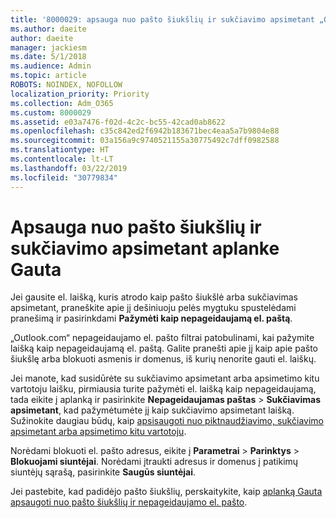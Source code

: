 ```yaml
---
title: '8000029: apsauga nuo pašto šiukšlių ir sukčiavimo apsimetant „Outlook.com“'
ms.author: daeite
author: daeite
manager: jackiesm
ms.date: 5/1/2018
ms.audience: Admin
ms.topic: article
ROBOTS: NOINDEX, NOFOLLOW
localization_priority: Priority
ms.collection: Adm_O365
ms.custom: 8000029
ms.assetid: e03a7476-f02d-4c2c-bc55-42cad0ab8622
ms.openlocfilehash: c35c842ed2f6942b183671bec4eaa5a7b9804e88
ms.sourcegitcommit: 03a156a9c9740521155a30775492c7dff0982588
ms.translationtype: HT
ms.contentlocale: lt-LT
ms.lasthandoff: 03/22/2019
ms.locfileid: "30779834"
---
```

# <a name="deal-with-spam-or-phishing-scams-in-your-inbox"></a>Apsauga nuo pašto šiukšlių ir sukčiavimo apsimetant aplanke Gauta

Jei gausite el. laišką, kuris atrodo kaip pašto šiukšlė arba sukčiavimas apsimetant, praneškite apie jį dešiniuoju pelės mygtuku spustelėdami pranešimą ir pasirinkdami **Pažymėti kaip nepageidaujamą el. paštą**. 
  
„Outlook.com“ nepageidaujamo el. pašto filtrai patobulinami, kai pažymite laišką kaip nepageidaujamą el. paštą. Galite pranešti apie jį kaip apie pašto šiukšlę arba blokuoti asmenis ir domenus, iš kurių nenorite gauti el. laiškų.
  
Jei manote, kad susidūrėte su sukčiavimo apsimetant arba apsimetimo kitu vartotoju laišku, pirmiausia turite pažymėti el. laišką kaip nepageidaujamą, tada eikite į aplanką ir pasirinkite **Nepageidaujamas paštas** \> **Sukčiavimas apsimetant**, kad pažymėtumėte jį kaip sukčiavimo apsimetant laišką. Sužinokite daugiau būdų, kaip [apsisaugoti nuo piktnaudžiavimo, sukčiavimo apsimetant arba apsimetimo kitu vartotoju](https://go.microsoft.com/fwlink/p/?linkid=873139).
  
Norėdami blokuoti el. pašto adresus, eikite į **Parametrai** \> **Parinktys** \> **Blokuojami siuntėjai**. Norėdami įtraukti adresus ir domenus į patikimų siuntėjų sąrašą, pasirinkite **Saugūs siuntėjai**. 
  
Jei pastebite, kad padidėjo pašto šiukšlių, perskaitykite, kaip [aplanką Gauta apsaugoti nuo pašto šiukšlių ir nepageidaujamo el. pašto](https://go.microsoft.com/fwlink/p/?linkid=873140).
  

